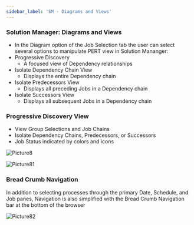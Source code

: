 ```yaml
---
sidebar_label: 'SM - Diagrams and Views'
---
```


### Solution Manager: Diagrams and Views

<!--
<audio controls="controls">
  <source type="audio/mp3" src="audiobasic/SolutionManagerDiagramsandViews.mp3"></source>
  <p>Your browser does not support the audio element.</p>
</audio>
-->

* In the Diagram option of the Job Selection tab the user can select several options to manipulate PERT view in Solution Mananger:  
* Progressive Discovery    
  * A focused view of Dependency relationships  
* Isolate Dependency Chain View  
  * Displays the entire Dependency chain  
* Isolate Predecessors View  
  * Displays all preceding Jobs in a Dependency chain  
* Isolate Successors View  
  * Displays all subsequent Jobs in a Dependency chain  

### Progressive Discovery View

<!--
<audio controls="controls">
  <source type="audio/mp3" src="audiobasic/SolutionManagerProgressiveDiscoveryView.mp3"></source>
  <p>Your browser does not support the audio element.</p>
</audio>
-->

* View Group Selections and Job Chains
* Isolate Dependency Chains, Predecessors, or Successors
* Job Status indicated by colors and icons

![Picture8](/imgbasic/Picture80.png) 

![Picture81](/imgbasic/Picture81.png)    

### Bread Crumb Navigation

<!--
<audio controls="controls">
  <source type="audio/mp3" src="audiobasic/SolutionManagerBreadCrumbNavigation.mp3"></source>
  <p>Your browser does not support the audio element.</p>
</audio>
-->

In addition to selecting processes through the primary Date, Schedule, and Job panes, Navigation is also simplified with the Bread Crumb Navigation bar at the bottom of the browser 

![Picture82](/imgbasic/Picture82.png) 
